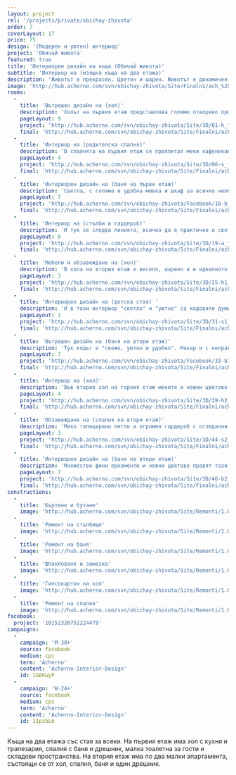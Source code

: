 ```yaml
---
layout: project
rel: '/projects/private/obichay-zhivota'
order: 7
coverLayout: 17
price: 75
design: '(Модерен и уютен) интериор'
project: 'Обичай живота'
featured: true
title: 'Интериорен дизайн на къща (Обичай живота)'
subtitle: 'Интериор на (изящна къща на два етажа)'
description: 'Животът е прекрасен. Цветен и шарен. Животът е динамичен. Мечта. Животът е изненадващ. Просто игра. Животът е песен. Истинско предизвикателство. Животът е любов. Обичай живота! '
image: 'http://hub.acherno.com/svn/obichay-zhivota/Site/Finalni/ach_%20(41).jpg'
rooms:
  -
    title: 'Вътрешен дизайн на (хол)'
    description: 'Холът на първия етаж представлява голямо отворено пространство с много, много прозорци. Има и камина за Коледа, която да стопли студените зимни дни с огъня си. Всички цветове са светли, доминира красивото люляковолилаво. В комбинация с белия цвят пространството изглежда някак пролетно и свежо. Можеш приятно да да се излегнеш на дивана, да пиеш чай с канела и да гледаш към градината, докато зимното слънце грее навън, а на теб ти е пролетно.  '
    pageLayout: 9
    project: 'http://hub.acherno.com/svn/obichay-zhivota/Site/3D/01-h_f.jpg'
    final: 'http://hub.acherno.com/svn/obichay-zhivota/Site/Finalni/ach_%20(49).jpg'
  -
    title: 'Интериор на (родителска спалня)'
    description: 'В спалнята на първия етаж се преплитат меки кафеникаво-червеникави тонове. Всичко е премерено и функционално, даващо максимално удобство и практичност. Спалнята има вход към дрешник и затова няма нужда от допълнителни гардероби. Родителите могат да се възползват от директен вход към светлата и удобна баня. '
    pageLayout: 4
    project: 'http://hub.acherno.com/svn/obichay-zhivota/Site/3D/06-s_f.jpg'
    final: 'http://hub.acherno.com/svn/obichay-zhivota/Site/Finalni/ach_%20(23)-2.jpg'
  -
    title: 'Интериорен дизайн на (баня на първи етаж)'
    description: 'Светла, с голяма и удобна мивка и шкаф за всичко необходимо. Удобна душ-кабина и ниши за декорация - какво повече ти трябва за една баня? '
    pageLayout: 7
    project: 'http://hub.acherno.com/svn/obichay-zhivota/Facebook/16-b_f.jpg'
    final: 'http://hub.acherno.com/svn/obichay-zhivota/Site/Finalni/ach_%20(31).jpg'
  -
    title: 'Интериор на (стълби и гардероб)'
    description: 'И тук се следва линията, всичко да е практично и светло. Белите тухли създават онова уютно усещане за къща, а зад голямото огледало се крие цяло мокро помещение с мивка, място за пералня, място за кош с дрехи и рафтове. Има къде да сложиш всичко, за което все не се намира място. '
    pageLayout: 8
    project: 'http://hub.acherno.com/svn/obichay-zhivota/Site/3D/19-a_f.jpg'
    final: 'http://hub.acherno.com/svn/obichay-zhivota/Site/Finalni/ach_%20(33).jpg'
  -
    title: 'Мебели и обзавеждане на (хол)'
    description: 'В хола на втория етаж е весело, шарено и е идеалното място да се скриеш от родителите си, за да играеш на някоя игра, вместо да учиш.  Градът е в далечината, а онова уютно усещане е и тук благодарение на тухлите по стената и дървените елементи по тавана. '
    pageLayout: 3
    project: 'http://hub.acherno.com/svn/obichay-zhivota/Site/3D/25-h1_f.jpg'
    final: 'http://hub.acherno.com/svn/obichay-zhivota/Site/Finalni/ach_%20(8).jpg'
  -
    title: 'Интериорен дизайн на (детска стая) '
    description: 'И в този интериор "светло" и "уютно" са кодовите думи. Леглото е тапицирано и е с място за съхранение на вещи. Има и цветни петна, защото детският свят е винаги цветен, шарен. Както във всяка детска стая, са предвидени бюро и голям гардероб със странични етажерки за книги и учебници. '
    pageLayout: 1
    project: 'http://hub.acherno.com/svn/obichay-zhivota/Site/3D/31-s1_f.jpg'
    final: 'http://hub.acherno.com/svn/obichay-zhivota/Site/Finalni/ach_%20(5).jpg'
  -
    title: 'Вътрешен дизайн на (баня на втори етаж)'
    description: 'Тук кодът е "свежо, уютно и удобно". Макар и с неправилна форма и скосени тавани има достатъчно място за затворена душ-зона, шкафове, етажерка за кърпи и удобна дълбока мивка.'
    pageLayout: 7
    project: 'http://hub.acherno.com/svn/obichay-zhivota/Facebook/33-b1_f.jpg'
    final: 'http://hub.acherno.com/svn/obichay-zhivota/Site/Finalni/ach_%20(11).jpg'
  -
    title: 'Интериор на (хол)'
    description: 'Във втория хол на горния етаж меките и нежни цветове са залети от лек сив оттенък, придаващ на стаята приятно разчупен вид и хубав фон за един удобен и мързелив неделен следобед. Просто излегнат на мекия диван можеш да прочетеш някоя хубава книга или в краен случай някой учебник по медицина или фармация. '
    pageLayout: 4
    project: 'http://hub.acherno.com/svn/obichay-zhivota/Site/3D/39-h2_f.jpg'
    final: 'http://hub.acherno.com/svn/obichay-zhivota/Site/Finalni/ach_%20(15).jpg'
  -
    title: 'Обзавеждане на (спалня на втори етаж)'
    description: 'Меко тапицирано легло и огромен гардероб с огледални врати. Таванът с бели греди и удобният дрешник допълват уютната спалня '
    pageLayout: 3
    project: 'http://hub.acherno.com/svn/obichay-zhivota/Site/3D/44-s2_f.jpg'
    final: 'http://hub.acherno.com/svn/obichay-zhivota/Site/Finalni/ach_%20(4).jpg'
  -
    title: 'Интериорен дизайн на (баня на втори етаж)'
    description: 'Множество фини орнаменти и нежни цветове правят тази баня толкова очарователна. '
    pageLayout: 7
    project: 'http://hub.acherno.com/svn/obichay-zhivota/Site/3D/46-b2_f.jpg'
    final: 'http://hub.acherno.com/svn/obichay-zhivota/Site/Finalni/ach_%20(22).jpg'
constructions:
  - 
    title: 'Къртене и бутане'
    image: 'http://hub.acherno.com/svn/obichay-zhivota/Site/Remonti/1.03.JPG'
  - 
    title: 'Ремонт на стълбище'
    image: 'http://hub.acherno.com/svn/obichay-zhivota/Site/Remonti/1.09.JPG'
  - 
    title: 'Ремонт на баня'
    image: 'http://hub.acherno.com/svn/obichay-zhivota/Site/Remonti/1.07.JPG'
  - 
    title: 'Шпакловане и замазка'
    image: 'http://hub.acherno.com/svn/obichay-zhivota/Site/Remonti/1.06.JPG'
  - 
    title: 'Гипсокартон на хол'
    image: 'http://hub.acherno.com/svn/obichay-zhivota/Site/Remonti/1.05.JPG'
  - 
    title: 'Ремонт на спалня'
    image: 'http://hub.acherno.com/svn/obichay-zhivota/Site/Remonti/1.08.JPG'
facebook:
  project: '10152320751224479'
campaigns:
  -
    campaign: 'M-30+' 
    source: facebook
    medium: cpc
    term: 'Acherno'
    content: 'Acherno-Interior-Design'
    id: 1G6KwyP
  -
    campaign: 'W-24+' 
    source: facebook
    medium: cpc
    term: 'Acherno'
    content: 'Acherno-Interior-Design'
    id: 1IpzbL6
---
```

Къща на два етажа със стая за всеки. На първия етаж има хол с кухня и трапезария, спалня с баня и дрешник, малка тоалетна за гости и складови пространства. На втория етаж има по два малки апартамента, състоящи се от хол, спалня, баня и един дрешник.
